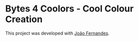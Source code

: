 # Bytes 4 Coolors - Cool Colour Creation

This project was developed with [João Fernandes](https://github.com/joao0605).
